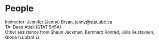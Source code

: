 # People

Instructor: [Jennifer (Jenny) Bryan][jb], <jenny@stat.ubc.ca>  
TA: Dean Attali (STAT 545A)  
Other assistance from Shaun Jackman, Bernhard Konrad, Julia Gustavsen, Gloria (Luolan) Li

[jb]: http://www.stat.ubc.ca/~jenny/
